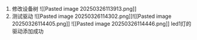 1. 修改设备树
![[Pasted image 20250326113913.png]]
2. 测试驱动
![[Pasted image 20250326114302.png]]![[Pasted image 20250326114405.png]]
![[Pasted image 20250326114446.png]]
led1灯的驱动添加成功
